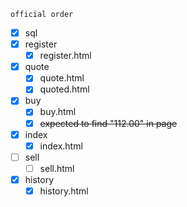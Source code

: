 `official order`
- [x] sql
- [x] register
  - [x] register.html
- [x] quote
  - [x] quote.html 
  - [x] quoted.html
- [x] buy
  - [x] buy.html
  - [x] ~~expected to find "112.00" in page~~
- [x] index
  - [x] index.html
- [ ] sell
  - [ ] sell.html
- [x] history
  - [x] history.html
